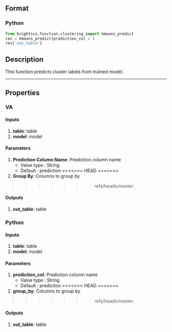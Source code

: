 ## Format
### Python
```python
from brightics.function.clustering import kmeans_predict
res = kmeans_predict(prediction_col = )
res['out_table']
```

## Description
This function predicts cluster labels from trained model.

---

## Properties
### VA
#### Inputs
1. **table**: table
2. **model**: model

#### Parameters
1. **Prediction Column Name**: Prediction column name
   - Value type : String
   - Default : prediction
<<<<<<< HEAD
=======
2. **Group By**: Columns to group by
>>>>>>> refs/heads/master

#### Outputs
1. **out_table**: table

### Python
#### Inputs
1. **table**: table
2. **model**: model

#### Parameters
1. **prediction_col**: Prediction column name
   - Value type : String
   - Default : prediction
<<<<<<< HEAD
=======
2. **group_by**: Columns to group by
>>>>>>> refs/heads/master

#### Outputs
1. **out_table**: table

